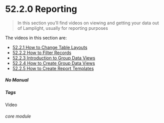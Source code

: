 # 52.2.0 Reporting

> In this section you’ll find videos on viewing and getting your data out of Lamplight, usually for reporting purposes

The videos in this section are:

- [52.2.1 How to Change Table Layouts](help/index/p/52.2.1)
- [52.2.2 How to Filter Records](help/index/p/52.2.2)
- [52.2.3 Introduction to Group Data Views](help/index/p/52.2.3)
- [52.2.4 How to Create Group Data Views](help/index/p/52.2.4)
- [52.2.5 How to Create Report Templates](help/index/p/52.2.5)


##### No Manual

##### Tags
Video

###### core module

